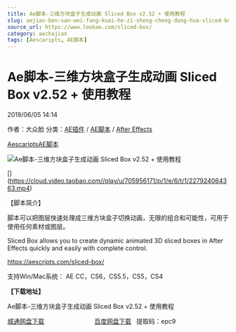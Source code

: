 ```yaml
---
title: Ae脚本-三维方块盒子生成动画 Sliced Box v2.52 + 使用教程
slug: aejiao-ben-san-wei-fang-kuai-he-zi-sheng-cheng-dong-hua-sliced-box-v2-52-shi-yong-jiao-cheng
source_url: https://www.lookae.com/sliced-box/
category: aechajian
tags: [Aescaripts, AE脚本]
---
```

# Ae脚本-三维方块盒子生成动画 Sliced Box v2.52 + 使用教程

2019/06/05 14:14

作者：大众脸
分类：[AE插件](https://www.lookae.com/after-effects/aechajian/) / [AE脚本](https://www.lookae.com/after-effects/aescripts/) / [After Effects](https://www.lookae.com/after-effects/)

[Aescaripts](https://www.lookae.com/tag/aescaripts/)[AE脚本](https://www.lookae.com/tag/ae%e8%84%9a%e6%9c%ac/)

![Ae脚本-三维方块盒子生成动画 Sliced Box v2.52 + 使用教程](https://www.lookae.com/wp-content/uploads/2019/06/Sliced-Box.jpg "Ae脚本-三维方块盒子生成动画 Sliced Box v2.52 + 使用教程-LookAE.com")

[﻿[﻿]("https://cloud.video.taobao.com//play/u/705956171/p/1/e/6/t/1/227924064363.mp4)](https://cloud.video.taobao.com//play/u/705956171/p/1/e/6/t/1/227924064363.mp4)

【脚本简介】

脚本可以把图层快速处理成三维方块盒子切换动画，无限的组合和可能性，可用于使用任何素材或图层。

Sliced Box allows you to create dynamic animated 3D sliced boxes in After Effects quickly and easily with complete control.

https://aescripts.com/sliced-box/

支持Win/Mac系统： AE CC，CS6，CS5.5，CS5，CS4

**【下载地址】**

Ae脚本-三维方块盒子生成动画 Sliced Box v2.52 + 使用教程

[城通网盘下载](https://lookae.ctfile.com/fs/680462-377781391)                             [百度网盘下载](https://pan.baidu.com/s/1DRV3B0Ic0Cv-b_yyozV_pw)   提取码：epc9
